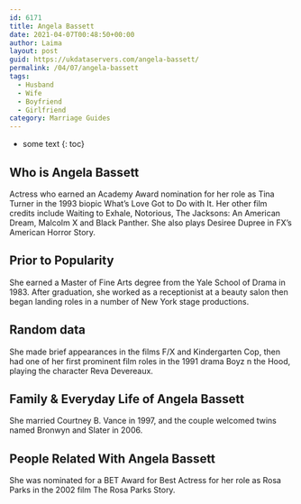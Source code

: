 ```yaml
---
id: 6171
title: Angela Bassett
date: 2021-04-07T00:48:50+00:00
author: Laima
layout: post
guid: https://ukdataservers.com/angela-bassett/
permalink: /04/07/angela-bassett
tags:
  - Husband
  - Wife
  - Boyfriend
  - Girlfriend
category: Marriage Guides
---
```


* some text
{: toc}


## Who is Angela Bassett
                  
                  
                  
Actress who earned an Academy Award nomination for her role as Tina Turner in the 1993 biopic What&#8217;s Love Got to Do with It. Her other film credits include Waiting to Exhale, Notorious, The Jacksons: An American Dream, Malcolm X and Black Panther. She also plays Desiree Dupree in FX&#8217;s American Horror Story.  
                  
              
            
              
            
                
                
                
## Prior to Popularity
                  
                  
                  
She earned a Master of Fine Arts degree from the Yale School of Drama in 1983. After graduation, she worked as a receptionist at a beauty salon then began landing roles in a number of New York stage productions. 
                  
              
            
              
            
                
                
                
## Random data
                  
                  
                  
She made brief appearances in the films F/X and Kindergarten Cop, then had one of her first prominent film roles in the 1991 drama Boyz n the Hood, playing the character Reva Devereaux. 
                  
              
            
              
            
                
                
                
## Family & Everyday Life of Angela Bassett
                  
                  
                  
She married Courtney B. Vance in 1997, and the couple welcomed twins named Bronwyn and Slater in 2006.
                  
              
            
              
            
                
                
                
## People Related With Angela Bassett
                  
                  
                  
She was nominated for a BET Award for Best Actress for her role as Rosa Parks in the 2002 film The Rosa Parks Story.
                  
              
            
              
            
                
              
            
              
              
            
            
              
            
          
          
          